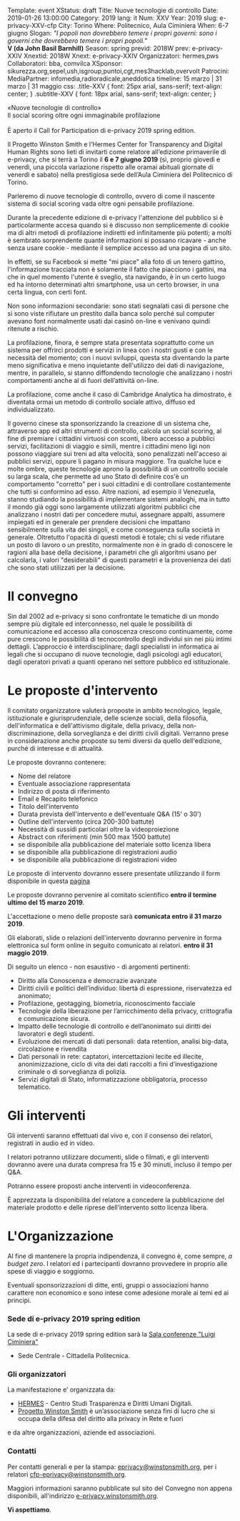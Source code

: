 Template: event
XStatus: draft
Title: Nuove tecnologie di controllo
Date: 2019-01-26 13:00:00
Category: 2019
lang: it
Num: XXV
Year: 2019
slug: e-privacy-XXV-cfp
City: Torino
Where: Politecnico, Aula Ciminiera
When: 6-7 giugno
Slogan: <i>"I popoli non dovrebbero temere i propri governi: sono i governi che dovrebbero temere i propri popoli."</i><br/><b>V (da John Basil Barnhill)</b>
Season: spring
previd: 2018W
prev: e-privacy-XXIV
Xnextid: 2018W
Xnext: e-privacy-XXIV
Organizzatori: hermes,pws
Collaboratori: bba, comvilca
XSponsor: sikurezza.org,sepel,ush,isgroup,puntoi,cgt,mes3hacklab,overvolt
Patrocini:
MediaPartner: infomedia,radioradicale,aneddotica
timeline: 15 marzo | 31 marzo | 31 maggio
css: .title-XXV { font: 25px arial, sans-serif; text-align: center; }   .subtitle-XXV { font: 18px arial, sans-serif; text-align: center; }

<div class="title-XXV">«Nuove tecnologie di controllo»</div>
<div class="subtitle-XXV">Il social scoring oltre ogni immaginabile profilazione</div>
<br/>
È aperto  il Call for Participation di e-privacy 2019 spring edition.

Il Progetto Winston Smith e l’Hermes Center for Transparency and
Digital Human Rights sono lieti di invitarti come relatore
all’edizione primaverile di e-privacy, che si terrà a Torino il **6 e
7 giugno 2019** (sì, proprio giovedì e venerdì, una piccola variazione
rispetto alle oramai abituali giornate di venerdì e sabato) nella
prestigiosa sede dell’Aula Ciminiera del Politecnico di Torino.

Parleremo di nuove tecnologie di controllo, ovvero di come il nascente
sistema di social scoring vada oltre ogni pensabile profilazione.


Durante la precedente edizione di e-privacy l'attenzione del pubblico
si è particolarmente accesa quando si è discusso non semplicemente di
cookie ma di altri metodi di profilazione indiretti ed infinitamente
più potenti; a molti è sembrato sorprendente quante informazioni si
possano ricavare - anche senza usare cookie - mediante il semplice
accesso ad una pagina di un sito.

In effetti, se su Facebook si mette "mi piace" alla foto di un tenero
gattino, l'informazione tracciata non è solamente il fatto che
piacciono i gattini, ma che in quel momento l'utente è sveglio, sta
navigando, è in un certo luogo ed ha intorno determinati altri
smartphone, usa un certo browser, in una certa lingua, con certi font.

Non sono informazioni secondarie: sono stati segnalati casi di persone
che si sono viste rifiutare un prestito dalla banca solo perché sul
computer avevano font normalmente usati dai casinò on-line e venivano
quindi ritenute a rischio.

La profilazione, finora, è sempre stata presentata soprattutto come un
sistema per offrirci prodotti e servizi in linea con i nostri gusti e
con le necessità del momento; con i nuovi sviluppi, questa sta
diventando la parte meno significativa e meno inquietante
dell'utilizzo dei dati di navigazione, mentre, in parallelo, si stanno
diffondendo tecnologie che analizzano i nostri comportamenti anche al
di fuori dell’attività on-line.

La profilazione, come anche il caso di Cambridge Analytica ha
dimostrato, è diventata ormai un metodo di controllo sociale attivo,
diffuso ed individualizzato.

Il governo cinese sta sponsorizzando la creazione di un sistema che,
attraverso app ed altri strumenti di controllo, calcola un social
scoring, al fine di premiare i cittadini virtuosi con sconti, libero
accesso a pubblici servizi, facilitazioni di viaggio e simili, mentre
i cittadini meno ligi non possono viaggiare sui treni ad alta
velocità, sono penalizzati nell'acceso ai pubblici servizi, oppure li
pagano in misura maggiore.  Tra qualche luce e molte ombre, queste
tecnologie aprono la possibilità di un controllo sociale su larga
scala, che permette ad uno Stato di definire cos'è un comportamento
"corretto" per i suoi cittadini e di controllare costantemente che
tutti si conformino ad esso.  Altre nazioni, ad esempio il Venezuela,
stanno studiando la possibilità di implementare sistemi analoghi, ma
in tutto il mondo già oggi sono largamente utilizzati algoritmi
pubblici che analizzano i nostri dati per concedere mutui, assegnare
appalti, assumere impiegati ed in generale per prendere decisioni che
impattano sensibilmente sulla vita dei singoli, e come conseguenza
sulla società in generale.  Oltretutto l'opacità di questi metodi è
totale; chi si vede rifiutare un posto di lavoro o un prestito,
normalmente non è in grado di conoscere le ragioni alla base della
decisione, i parametri che gli algoritmi usano per calcolarla, i
valori "desiderabili" di questi parametri e la provenienza dei dati
che sono stati utilizzati per la decisione.


# Il convegno

Sin dal 2002 ad e-privacy si sono confrontate le tematiche di un mondo
sempre più digitale ed interconnesso, nel quale le possibilità di
comunicazione ed accesso alla conoscenza crescono continuamente, come
pure crescono le possibilità di tecnocontrollo degli individui sin nei
più intimi dettagli.
L’approccio è interdisciplinare; dagli
specialisti in informatica ai legali che si occupano di nuove
tecnologie, dagli psicologi agli educatori, dagli operatori privati a
quanti operano nel settore pubblico ed istituzionale.


# Le proposte d'intervento

Il comitato organizzatore valuterà proposte in ambito tecnologico,
legale, istituzionale e giurisprudenziale, delle scienze sociali,
della filosofia, dell'informatica e dell'attivismo digitale, della
privacy, della non-discriminazione, della sorveglianza e dei
diritti civili digitali.
Verranno prese in considerazione anche proposte su temi diversi da
quello dell'edizione, purché di interesse e di attualità.

Le proposte dovranno contenere:

- Nome del relatore
- Eventuale associazione rappresentata
- Indirizzo di posta di riferimento
- Email e Recapito telefonico
- Titolo dell'intervento
- Durata prevista dell'intervento e dell'eventuale Q&A (15' o 30')
- Outline dell'intervento (circa 200-300 battute)
- Necessità di sussidi particolari oltre la videoproiezione
- Abstract con riferimenti (min 500 max 1500 battute)
- se disponibile alla pubblicazione del materiale sotto licenza libera
- se disponibile alla pubblicazione di registrazioni audio
- se disponibile alla pubblicazione di registrazioni video

Le proposte di intervento dovranno essere presentate utilizzando il
form disponibile in questa  [pagina](http://e-privacy.winstonsmith.org/e-privacy-XXV-proposta.html)

Le proposte dovranno pervenire al comitato scientifico __entro il
termine ultimo del 15 marzo 2019__.

L'accettazione o meno delle proposte sarà **comunicata entro il 31 marzo 2019**.

Gli elaborati, slide o relazioni dell'intervento dovranno pervenire in
forma elettronica sul form online in seguito comunicato ai relatori.
**entro il 31 maggio 2019**.

Di seguito un elenco - non esaustivo - di argomenti pertinenti:

- Diritto alla Conoscenza e democrazie avanzate
- Diritti civili e politici dell’individuo: libertà di espressione, riservatezza ed anonimato;
- Profilazione, geotagging, biometria, riconoscimento facciale
- Tecnologie della liberazione per l’arricchimento della privacy, crittografia e comunicazione sicura.
- Impatto delle tecnologie di controllo e dell’anonimato sui diritti dei lavoratori e degli studenti.
- Evoluzione dei mercati di dati personali: data retention, analisi big-data, circolazione e rivendita
- Dati personali in rete: captatori, intercettazioni lecite ed illecite, anonimizzazione, ciclo di vita dei dati raccolti a fini d’investigazione criminale o di sorveglianza di polizia.
- Servizi digitali di Stato, informatizzazione obbligatoria, processo telematico.

# Gli interventi

Gli interventi saranno effettuati dal vivo e, con il consenso dei
 relatori, registrati in audio ed in video.

I relatori potranno utilizzare documenti, slide o filmati, e gli interventi
dovranno avere una durata compresa fra 15 e 30 minuti, incluso il tempo per
Q&A.

Potranno essere proposti anche interventi in videoconferenza.

È apprezzata la disponibilità del relatore a concedere la pubblicazione del
materiale prodotto e delle riprese dell’intervento sotto licenza libera.

# L'Organizzazione

Al fine di mantenere la propria indipendenza, il convegno è, come
sempre, _a budget zero_.  I relatori ed i partecipanti dovranno
provvedere in proprio alle spese di viaggio e soggiorno.

Eventuali sponsorizzazioni di ditte, enti, gruppi o associazioni hanno
carattere non economico e sono intese come adesione morale ai temi ed
ai principi.

### Sede di e-privacy 2019 spring edition

La sede di e-privacy 2019 spring edition sarà la
 [Sala conferenze "Luigi Ciminiera"](https://www.polito.it/ateneo/sedi/index.php?bl_id=TO_CIT11&fl_id=XP05&rm_id=021&lang=it)
 - Sede Centrale - Cittadella Politecnica.

<!-- ![La foto ]( http://web.jus.unipi.it/wp-content/uploads/2014/04/polo_piagge.jpg) -->

### Gli organizzatori

La manifestazione e’ organizzata da:

 - [HERMES](http://logioshermes.org/) \- Centro Studi Trasparenza e Diritti Umani Digitali.
 - [Progetto Winston Smith](http://pws.winstonsmith.org/) è un’associazione senza fini di lucro che si occupa della difesa del diritto alla privacy in Rete e fuori

e da altre organizzazioni, aziende ed associazioni.


### Contatti

Per contatti generali e per la
stampa: [eprivacy@winstonsmith.org](mailto:eprivacy@winstonsmith.org),
per i relatori
[cfp-eprivacy@winstonsmith.org](mailto:cfp-eprivacy@winstonsmith.org).

Maggiori informazioni saranno pubblicate sul sito del Convegno non appena
disponibili, all'indirizzo [e-privacy.winstonsmith.org](http://e-privacy.winstonsmith.org).

**Vi aspettiamo**.
